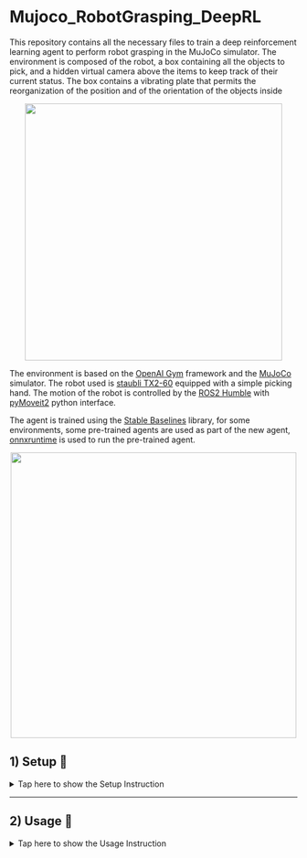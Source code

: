 # Mujoco_RobotGrasping_DeepRL
This repository contains all the necessary files to train a deep reinforcement learning agent to perform robot grasping in the MuJoCo simulator. The environment is composed of the robot, a box containing all the objects to pick, and a hidden virtual camera above the items to keep track of their current status. The box contains a vibrating plate that permits the reorganization of the position and of the orientation of the objects inside

<div align="center">
<img src="/media/result.gif" width="450">
</div>

The environment is based on the [OpenAI Gym](https://gym.openai.com/) framework and the [MuJoCo](http://www.mujoco.org/) simulator. The robot used is [staubli TX2-60](https://www.staubli.com/tw/en/robotics/products/industrial-robots/tx2-60.html)
equipped with a simple picking hand. The motion of the robot is controlled by the [ROS2 Humble](https://docs.ros.org/en/humble/index.html) with [pyMoveit2](https://github.com/AndrejOrsula/pymoveit2) python interface.

The agent is trained using the [Stable Baselines](https://stable-baselines3.readthedocs.io/en/master/) library, for some environments, some pre-trained agents are used as part of the new agent, [onnxruntime](https://onnxruntime.ai/) is used to run the pre-trained agent.

<div align="center">
<img src="/media/architecture.png" width="500">
</div>


## 1) Setup :toolbox:
<div>
    <details>
<summary> Tap here to show the Setup Instruction </summary>

All the code is tested on a machine running Ubuntu 22.04.2 LTS* with Python 3.10.12. Parallelization is available for the environment using [Vectorized Environments](https://stable-baselines3.readthedocs.io/en/master/guide/vec_envs.html), 
training of the agent is done by exploiting Nvidia GPU acceleration with [CUDA](https://developer.nvidia.com/cuda-zone).

*Xorg Desktop Environment is used because of the better compatibility with MuJoCo viewer


The first step is to clone this repository:
```
git clone https://github.com/Giuseppe-Calcagno/Mujoco_RobotGrasping_DeepRL.git
```

### 1.1) ROS 
The ROS environment is used to control the robot, the code is tested on ROS Humble. Installation is available following the  [official guide](https://docs.ros.org/en/humble/Installation.html).

The full environment requires the installation of:
- ros-humble-desktop
- ros-dev-tools

Additionally, the following packages are required:
- ros-humble-joint-state-broadcaster
- ros-humble-joint-trajectory-controller

For Debian Linux machines :
```
sudo apt install ros-humble-joint-trajectory-controller
sudo apt install ros-humble-joint-state-broadcaster
```

Before utilizing this package, remember to source the ROS2 as suggested in the guideline.

Opening a terminal in `rosWS` folder, the initialization of [rosdep](http://wiki.ros.org/rosdep) is needed:

```
sudo rosdep init
rosdep update
```

Then, start the installation of all the other ROS dependencies:
```
rosdep install -y -r -i --rosdistro ${ROS_DISTRO} --from-paths .
```

At this point, the build of the project should be successful:
```
colcon build --merge-install --symlink-install --cmake-args "-DCMAKE_BUILD_TYPE=Release"
```

Remember to source ROS workspace setup to re-call it from other directories
```
source {YOUR-PATH}/Mujoco_RobotGrasping_DeepRL/rosWS/install/setup.bash
```

Now ROS should work properly, to test if all works fine, just run to test the robot planning capability:
```
LC_NUMERIC=en_US.UTF-8 ros2 launch staubli_moveit3 demo.launch.py
```

### 1.2) MuJoCo and OpenAI Gym
Opening a terminal in the `environment` folder, the first thing to do is install the dependencies
using PIP, a package manager for Python packages

```
pip3 install -r requirement.txt 
```
At this point, the simulator and the environment are ready to be used.
To test the simulator, run the notebook in ```test\simulator_test.ipynb```

### 1.3) Stable Baselines
[Stable Baselines3](https://stable-baselines3.readthedocs.io/en/master/) is a set of reliable implementations of reinforcement learning algorithms in PyTorch.
While not strictly essential, this library is employed for both agent training and the implementation of the parallel agent version.


The installation steps are available following the [official guide](https://stable-baselines3.readthedocs.io/en/master/guide/install.html).
</div>

---

## 2) Usage :mechanical_arm:
<div>
    <details>
<summary> Tap here to show the Usage Instruction </summary>

### Environments
Opening the project in the `environment` folder, 3 different Gym environments are available, each one with a different observation space and goal:

#### Env 0 
This environment represents the baseline of the project. In it, the action space is represented by the cartesian position of the end effector (that is needed to perform a pick action on the object)
and the observation space is represented by the image of the camera


Sample of the observation space:
<div align="center">
<img src="/media/env0.png" height="260">
</div>

#### Env 1
This environment is provided with a pre-trained image segmentation model. In it, the action space is represented by the cartesian position of the end effector and the observation space is represented by the segmented image of the object. The goal is to provide the offset from the center of the cropped image to perform a pick action on the object


Sample of the observation space:
<div align="center">
<img src="/media/env1.png" height="260">
</div>

#### Env 2
This environment is provided with a pre-trained image segmentation model and an agent trained with env_1. In it, the observation space is represented by a list of segmentation images of objects.
The goal is to provide the cropped image index to perform a pick action on the correctly oriented object


Sample of the observation space:
<div align="center">
<img src="/media/env2.png" height="260">
</div>


### Utilities
---
#### Onnxruntime
- in the `utility` folder, the `stableBaseline_to_onxx` notebook contains the code to convert a stable baseline agent to an onnx model
- in the `utility/objDetectionNetwork` folder, the `TendorFlow_to_onnx` notebook contains the code to convert an onnx model to a TensorFlow model


- A pre-trained onnx model of image segmentation is available in the `utility/objDetectionNetwork/objDetection.onnx`, it is used to run the agent in env1 and env2
- A pre-trained onnx model of env1 is available in the `utility/PPO_Stoc`, it is used to run the agent in the env2 

---
#### Synthetic database
in the `utility` folder, the `createDataset` notebook contains the code to generate a synthetic database of images from env0 with a CSV of labels containing the following information for each object:
- position of the object in pixel coordinates
- orientation of the object in radiants
- a flag to indicate if the object is oriented correctly or not
A dataset of this type is used to train the image segmentation model

---
#### Configuration file
The `configuration.yaml` file contains all the parameters to configure the environment, including:
- The dimensions of the image from the simulator camera
- Robot work area Limits (in pixel coordinates)
- Parameters of the robot motion
- The number of objects in the box
- The orientation of the objects in the box
- Simulation parameters: Real-Time and GUI 

---
#### Others 
Also, you can find the following files: 
- folder ```performnace ``` containing performance measurements of the agent during pick simulation (running on 11th Gen Intel® Core™ i5-11300H @ 3.10GHz × 8, 16GB RAM, Nvidia GeForce GTX 1650 Mobile)
- folder ```staubli``` containing the robot model and the environment model 
- folder ```test``` where the agent can be tested, checking the observation image and the reward function
- a notebook ```sb_PPO.ipynb``` as a sample of the training of the agent with the PPO algorithm
</div>
